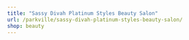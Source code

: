 ```yaml
---
title: "Sassy Divah Platinum Styles Beauty Salon"
url: /parkville/sassy-divah-platinum-styles-beauty-salon/
shop: beauty
---
```

